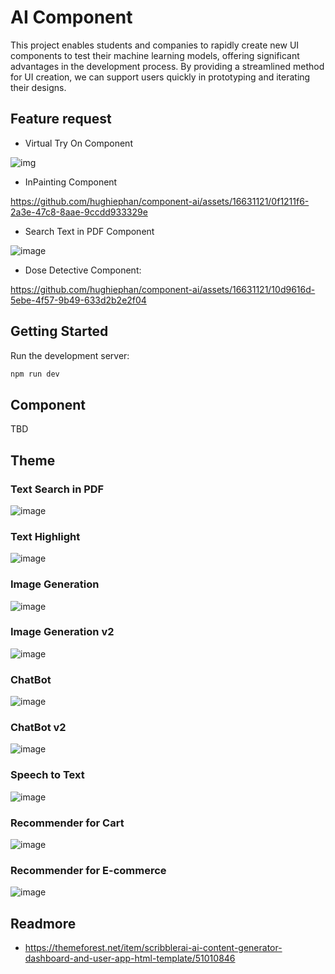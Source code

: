 # AI Component

This project enables students and companies to rapidly create new UI components to test their machine learning models, offering significant advantages in the development process. By providing a streamlined method for UI creation, we can support users quickly in prototyping and iterating their designs. 

## Feature request

- Virtual Try On Component

![img](https://preview.redd.it/idm-vton-virtual-try-on-is-just-another-level-extreme-v0-ra3d6y2tdxwc1.png?width=640&crop=smart&auto=webp&s=42fb826f419cbc0213ba267430dd41aaf73cfda6)

- InPainting Component

https://github.com/hughiephan/component-ai/assets/16631121/0f1211f6-2a3e-47c8-8aae-9ccdd933329e

- Search Text in PDF Component

![image](https://github.com/hughiephan/ai-component/assets/16631121/56a7d792-372f-4a3c-bb24-c84a050ed540)

- Dose Detective Component:

https://github.com/hughiephan/component-ai/assets/16631121/10d9616d-5ebe-4f57-9b49-633d2b2e2f04

## Getting Started

Run the development server:

```bash
npm run dev
```

## Component

TBD

## Theme

### Text Search in PDF

![image](https://github.com/hughiephan/component-ai/assets/16631121/e5585794-ca96-4f4a-8955-beabe336dfc1)

### Text Highlight

![image](https://github.com/hughiephan/component-ai/assets/16631121/44b104da-4822-44e8-b14d-3e1c625022f1)

### Image Generation

![image](https://github.com/hughiephan/component-ai/assets/16631121/d4851f7e-26e9-49d1-ad91-262e474f3cce)

### Image Generation v2

![image](https://github.com/hughiephan/component-ai/assets/16631121/de268560-a4f0-4d8c-b300-f122c623eed1)

### ChatBot

![image](https://github.com/hughiephan/component-ai/assets/16631121/c49ee0e5-c2ef-4ac0-b137-d8c0814bb952)

### ChatBot v2

![image](https://github.com/hughiephan/component-ai/assets/16631121/a066dad0-011c-4358-ad5f-99dfbc0deec3)

### Speech to Text

![image](https://github.com/hughiephan/component-ai/assets/16631121/a3ff473b-eed8-4e7e-ace8-1ac9b0566461)

### Recommender for Cart

![image](https://github.com/hughiephan/component-ai/assets/16631121/a118cd55-8b11-4899-96f0-4dbf4305598d)

### Recommender for E-commerce

![image](https://github.com/hughiephan/component-ai/assets/16631121/7cbc8357-999a-45f8-97aa-25a99ce1434a)

## Readmore
- https://themeforest.net/item/scribblerai-ai-content-generator-dashboard-and-user-app-html-template/51010846
